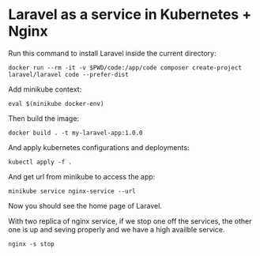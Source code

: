 # Laravel as a service in Kubernetes + Nginx

Run this command to install Laravel inside the current directory:

```
docker run --rm -it -v $PWD/code:/app/code composer create-project laravel/laravel code --prefer-dist
```

Add minikube context:

```
eval $(minikube docker-env)
```

Then build the image:

```
docker build . -t my-laravel-app:1.0.0
```

And apply kubernetes configurations and deployments:

```
kubectl apply -f .
```

And get url from minikube to access the app:

```
minikube service nginx-service --url
```

Now you should see the home page of Laravel.

With two replica of nginx service, if we stop one off the services, the other one is up and seving properly and we have a high availble service. 

```
nginx -s stop
```